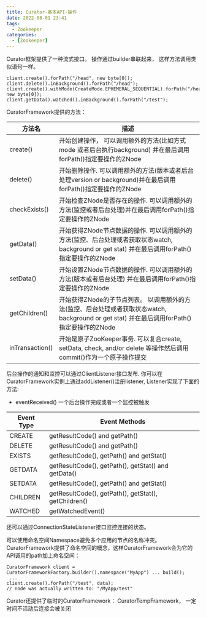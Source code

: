 ```yaml
---
title: Curator-基本API-操作
date: 2022-08-01 23:41
tags: 
  - Zookeeper
categories:
  - [Zookeeper]
---
```



Curator框架提供了一种流式接口。 操作通过builder串联起来， 这样方法调用类似语句一样。

```
client.create().forPath("/head", new byte[0]);
client.delete().inBackground().forPath("/head");
client.create().withMode(CreateMode.EPHEMERAL_SEQUENTIAL).forPath("/head/child", new byte[0]);
client.getData().watched().inBackground().forPath("/test");

```

CuratorFramework提供的方法：

方法名 | 描述
---|---
create() | 开始创建操作， 可以调用额外的方法(比如方式mode 或者后台执行background) 并在最后调用forPath()指定要操作的ZNode
delete() | 开始删除操作. 可以调用额外的方法(版本或者后台处理version or background)并在最后调用forPath()指定要操作的ZNode
checkExists() | 开始检查ZNode是否存在的操作. 可以调用额外的方法(监控或者后台处理)并在最后调用forPath()指定要操作的ZNode
getData() | 开始获得ZNode节点数据的操作. 可以调用额外的方法(监控、后台处理或者获取状态watch, background or get stat) 并在最后调用forPath()指定要操作的ZNode
setData() | 开始设置ZNode节点数据的操作. 可以调用额外的方法(版本或者后台处理) 并在最后调用forPath()指定要操作的ZNode
getChildren() | 开始获得ZNode的子节点列表。 以调用额外的方法(监控、后台处理或者获取状态watch, background or get stat) 并在最后调用forPath()指定要操作的ZNode
inTransaction() | 开始是原子ZooKeeper事务. 可以复合create, setData, check, and/or delete 等操作然后调用commit()作为一个原子操作提交


后台操作的通知和监控可以通过ClientListener接口发布. 你可以在CuratorFramework实例上通过addListener()注册listener, Listener实现了下面的方法:

- eventReceived() 一个后台操作完成或者一个监控被触发

Event Type | Event Methods
---|---
CREATE | getResultCode() and getPath()
DELETE | getResultCode() and getPath()
EXISTS | getResultCode(), getPath() and getStat()
GETDATA | getResultCode(), getPath(), getStat() and getData()
SETDATA | getResultCode(), getPath() and getStat()
CHILDREN | getResultCode(), getPath(), getStat(), getChildren()
WATCHED | getWatchedEvent()


还可以通过ConnectionStateListener接口监控连接的状态。


可以使用命名空间Namespace避免多个应用的节点的名称冲突。 CuratorFramework提供了命名空间的概念，这样CuratorFramework会为它的API调用的path加上命名空间：

```
CuratorFramework client = CuratorFrameworkFactory.builder().namespace("MyApp") ... build();
 ...
client.create().forPath("/test", data);
// node was actually written to: "/MyApp/test"
```

Curator还提供了临时的CuratorFramework： CuratorTempFramework， 一定时间不活动后连接会被关闭

